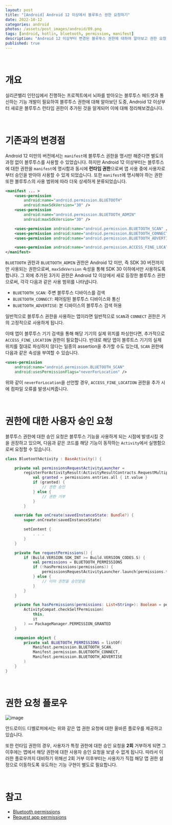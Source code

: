 ```yaml
---
layout: post
title: "[Android] Android 12 이상에서 블루투스 권한 요청하기"
date: 2022-10-12
categories: android
photos: /assets/post_images/android/09.png
tags: [android, kotlin, bluetooth, permission, manifest]
description: "Android 12 이상부터 변경된 블루투스 권한에 대하여 알아보고 권한 요청 코드를 작성해보자"
published: true
---
```


<br>

# 개요

실리콘밸리 인턴십에서 진행하는 프로젝트에서 뇌파를 받아오는 블루투스 헤드셋과 통신하는 기능 개발이 필요하여 블루투스 권한에 대해 알아보던 도중, Android 12 이상부터 새로운 블루투스 런타임 권한이 추가된 것을 알게되어 이에 대해 정리해보겠습니다.

<br>

# 기존과의 변경점

Android 12 미만의 버전에서는 `manifest`에 블루투스 권한을 명시만 해준다면 별도의 과정 없이 블루투스를 사용할 수 있었습니다. 하지만 Android 12 이상부터는 블루투스에 대한 권한을 `manifest`에 명시함과 동시에 **런타임 권한**으로써 앱 사용 중에 사용자로부터 승인을 받아야 사용할 수 있게 되었습니다. 또한 `manifest`에 명시해야 하는 권한 또한 블루투스의 사용 범위에 따라 더욱 상세하게 분류되었습니다.

```xml
<manifest ... >
    <uses-permission
        android:name="android.permission.BLUETOOTH"
        android:maxSdkVersion="30" />
    <uses-permission
        android:name="android.permission.BLUETOOTH_ADMIN"
        android:maxSdkVersion="30" />

    <uses-permission android:name="android.permission.BLUETOOTH_SCAN" />
    <uses-permission android:name="android.permission.BLUETOOTH_CONNECT" />
    <uses-permission android:name="android.permission.BLUETOOTH_ADVERTISE" />

    <uses-permission android:name="android.permission.ACCESS_FINE_LOCATION" />
</manifest>
```

`BLUETOOTH` 권한과 `BLUETOOTH_ADMIN` 권한은 Android 12 미만, 즉 SDK 30 버전까지만 사용되는 권한으로써, `maxSdkVersion` 속성을 통해 SDK 30 이하에서만 사용하도록 합니다. 그 외에 추가된 3가지 권한은 Android 12 이상에서 새로 등장한 블루투스 권한으로써, 각각 다음과 같은 사용 범위를 나타냅니다.

- `BLUETOOTH_SCAN`: 주변 블루투스 디바이스를 검색
- `BLUETOOTH_CONNECT`: 페어링된 블루투스 디바이스와 통신
- `BLUETOOTH_ADVERTISE`: 본 디바이스의 블루투스 검색 허용

일반적으로 블루투스 권한을 사용하는 앱이라면 일반적으로 `SCAN`과 `CONNECT` 권한은 거의 고정적으로 사용하게 됩니다.

이때 앱이 블루투스 기기 검색을 통해 해당 기기의 실제 위치를 파싱한다면, 추가적으로 `ACCESS_FINE_LOCATION` 권한이 필요합니다. 반대로 해당 앱이 블루트스 기기의 실제 위치를 절대로 파싱하지 않다는 일종의 assertion을 추가할 수도 있는데, `SCAN` 권한에 다음과 같은 속성을 부여할 수 있습니다.

```xml
<uses-permission
    android:name="android.permission.BLUETOOTH_SCAN"
    android:usesPermissionFlags="neverForLocation" />
```

위와 같이 `neverForLocation`을 선언할 경우, `ACCESS_FINE_LOCATION` 권한을 추가 시에 컴파일 오류를 발생시켜줍니다.

<br>

# 권한에 대한 사용자 승인 요청

블루투스 권한에 대한 승인 요청은 블루투스 기능을 사용하게 되는 시점에 발생시킬 것을 권장하고 있으며, 다음과 같은 코드를 해당 기능이 동작하는 `Activity`에서 실행함으로써 요청할 수 있습니다.

```kotlin
class BluetoothActivity : BaseActivity() {

    private val permissionsRequestActivityLauncher =
        registerForActivityResult(ActivityResultContracts.RequestMultiplePermissions()) { permissions ->
            val granted = permissions.entries.all { it.value }
            if (granted) {
                // 권한 승인
            } else {
                // 권한 거부
            }
        }

    override fun onCreate(savedInstanceState: Bundle?) {
        super.onCreate(savedInstanceState)

        setContent {
            . . .
        }
    }

    private fun requestPermissions() {
        if (Build.VERSION.SDK_INT >= Build.VERSION_CODES.S) {
            val permissions = BLUETOOTH_PERMISSIONS
            if (!hasPermissions(permissions)) {
                permissionsRequestActivityLauncher.launch(permissions.toTypedArray())
            } else {
                // 이미 권한을 승인받음
            }
        }
    }

    private fun hasPermissions(permissions: List<String>): Boolean = permissions.all {
        ActivityCompat.checkSelfPermission(
            this,
            it
        ) == PackageManager.PERMISSION_GRANTED
    }

    companion object {
        private val BLUETOOTH_PERMISSIONS = listOf(
            Manifest.permission.BLUETOOTH_SCAN,
            Manifest.permission.BLUETOOTH_CONNECT,
            Manifest.permission.BLUETOOTH_ADVERTISE
        )
    }
}
```

<br>

# 권한 요청 플로우

![image](https://developer.android.com/static/images/training/permissions/workflow-runtime.svg?hl=ko)

안드로이드 디벨로퍼에서는 위와 같은 앱 권한 요청에 대한 올바른 플로우를 제공하고 있습니다.

또한 런타임 권한의 경우, 사용자가 특정 권한에 대한 승인 요청을 **2회** 거부하게 되면 그 이후에는 앱에서 해당 권한에 대한 사용자 승인 요청을 보낼 수 없게 됩니다. 따라서 이러한 플로우까지 대비하기 위해선 2회 거부 이후부터는 사용자가 직접 해당 앱 권한 설정으로 이동하도록 유도하는 기능 구현이 별도로 필요합니다.

<br>

# 참고

- [Bluetooth permissions](https://developer.android.com/guide/topics/connectivity/bluetooth/permissions)
- [Request app permissions](https://developer.android.com/training/permissions/requesting)

